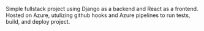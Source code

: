 Simple fullstack project using Django as a backend and React as a frontend. Hosted on Azure, utulizing github hooks and Azure pipelines to run tests, build, and deploy project.